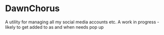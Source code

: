 # DawnChorus

A utility for managing all my social media accounts etc. A work in progress - likely to get added to as and when needs pop up
